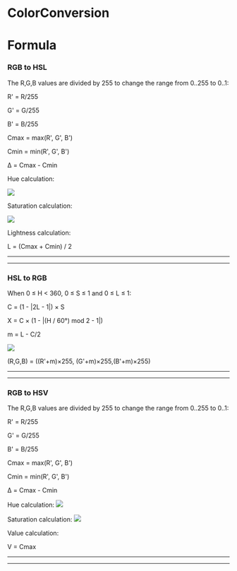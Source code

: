 # ColorConversion

<h1>Formula</h1>
<h3> RGB to HSL</h3>
   <div>
  
  The R,G,B values are divided by 255 to change the range from 0..255 to 0..1:

R' = R/255

G' = G/255

B' = B/255

Cmax = max(R', G', B')

Cmin = min(R', G', B')

Δ = Cmax - Cmin

 

Hue calculation:

   <img src="https://www.rapidtables.com/convert/color/rgb-to-hsv/hue-calc2.gif">

 

Saturation calculation:

   <img src="https://www.rapidtables.com/convert/color/rgb-to-hsl/sat-calc.gif">

 

Lightness calculation:

L = (Cmax + Cmin) / 2
  
   </div>
<hr>
<hr>
<h3> HSL to RGB</h3>
   <div>
  
 When 0 ≤ H < 360, 0 ≤ S ≤ 1 and 0 ≤ L ≤ 1:

C = (1 - |2L - 1|) × S

X = C × (1 - |(H / 60°) mod 2 - 1|)

m = L - C/2

<img src="https://www.rapidtables.com/convert/color/hsv-to-rgb/hsv-to-rgb.gif">


(R,G,B) = ((R'+m)×255, (G'+m)×255,(B'+m)×255)
   </div>
<hr>
<hr>
<h3> RGB to HSV</h3>
   <div>
     The R,G,B values are divided by 255 to change the range from 0..255 to 0..1:

R' = R/255

G' = G/255

B' = B/255

Cmax = max(R', G', B')

Cmin = min(R', G', B')

Δ = Cmax - Cmin

 

Hue calculation:
  <img src="https://www.rapidtables.com/convert/color/rgb-to-hsv/hue-calc2.gif">
 

 

Saturation calculation:
   <img src="https://www.rapidtables.com/convert/color/rgb-to-hsv/hue-calc2.gif">


 

Value calculation:

V = Cmax

   </div>
<hr>
<hr>




